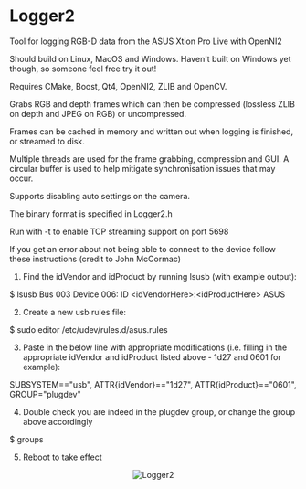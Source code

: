 Logger2
=======

Tool for logging RGB-D data from the ASUS Xtion Pro Live with OpenNI2

Should build on Linux, MacOS and Windows. Haven't built on Windows yet though, so someone feel free try it out!

Requires CMake, Boost, Qt4, OpenNI2, ZLIB and OpenCV. 

Grabs RGB and depth frames which can then be compressed (lossless ZLIB on depth and JPEG on RGB) or uncompressed. 

Frames can be cached in memory and written out when logging is finished, or streamed to disk. 

Multiple threads are used for the frame grabbing, compression and GUI. A circular buffer is used to help mitigate synchronisation issues that may occur. 

Supports disabling auto settings on the camera. 

The binary format is specified in Logger2.h

Run with -t to enable TCP streaming support on port 5698

If you get an error about not being able to connect to the device follow these instructions (credit to John McCormac)

1. Find the idVendor and idProduct by running lsusb (with example output):

  $ lsusb
  Bus 003 Device 006: ID \<idVendorHere\>:\<idProductHere\> ASUS

2. Create a new usb rules file:

  $ sudo editor /etc/udev/rules.d/asus.rules

3. Paste in the below line with appropriate modifications (i.e. filling in the appropriate idVendor and idProduct listed above - 1d27 and 0601 for example):

  SUBSYSTEM=="usb", ATTR{idVendor}=="1d27", ATTR{idProduct}=="0601", GROUP="plugdev"

4. Double check you are indeed in the plugdev group, or change the group above accordingly

  $ groups

5. Reboot to take effect

<p align="center">
  <img src="http://mp3guy.github.io/img/Logger2.png" alt="Logger2"/>
</p>


